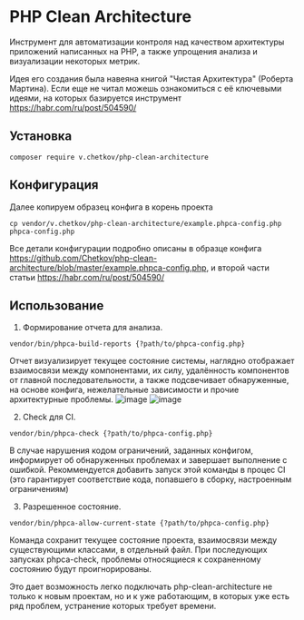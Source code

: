 # PHP Clean Architecture
Инструмент для автоматизации контроля над качеством архитектуры приложений написанных на PHP, а также упрощения анализа и визуализации некоторых метрик.

Идея его создания была навеяна книгой "Чистая Архитектура" (Роберта Мартина). 
Если еще не читал можешь ознакомиться с её ключевыми идеями, 
на которых базируется инструмент https://habr.com/ru/post/504590/

## Установка
```shell script
composer require v.chetkov/php-clean-architecture
```

## Конфигурация
Далее копируем образец конфига в корень проекта
```shell script
cp vendor/v.chetkov/php-clean-architecture/example.phpca-config.php phpca-config.php
```

Все детали конфигурации подробно описаны в образце конфига https://github.com/Chetkov/php-clean-architecture/blob/master/example.phpca-config.php, и второй части статьи https://habr.com/ru/post/504590/

## Использование

1. Формирование отчета для анализа.
```shell script
vendor/bin/phpca-build-reports {?path/to/phpca-config.php}
```
Отчет визуализирует текущее состояние системы, наглядно отображает взаимосвязи между компонентами, их силу, удалённость 
компонентов от главной последовательности, а также подсвечивает обнаруженные, на основе конфига, нежелательные зависимости 
и прочие архитектурные проблемы.
![image](https://user-images.githubusercontent.com/12594577/134708940-f53dc72e-8664-4e57-a3a7-4f6bb4ec965c.png)
![image](https://user-images.githubusercontent.com/12594577/134709361-fbe654bd-70f4-460c-a107-fb3956f064b0.png)
 
2. Check для CI.
```shell script
vendor/bin/phpca-check {?path/to/phpca-config.php}
```
В случае нарушения кодом ограничений, заданных конфигом, информирует об обнаруженных проблемах и завершает выполнение с ошибкой. 
Рекоммендуется добавить запуск этой команды в процес CI (это гарантирует соответствие кода, попавшего в сборку, настроенным ограничениям)

3. Разрешенное состояние.
```shell script
vendor/bin/phpca-allow-current-state {?path/to/phpca-config.php}
```
Команда сохранит текущее состояние проекта, взаимосвязи между существующими классами, в отдельный файл. При последующих запусках phpca-check, проблемы  относящиеся к сохраненному состоянию будут проигнорированы.

Это дает возможность легко подключать php-clean-architecture не только к новым проектам, но и к уже работающим, в которых уже есть ряд проблем, устранение которых требует времени.
